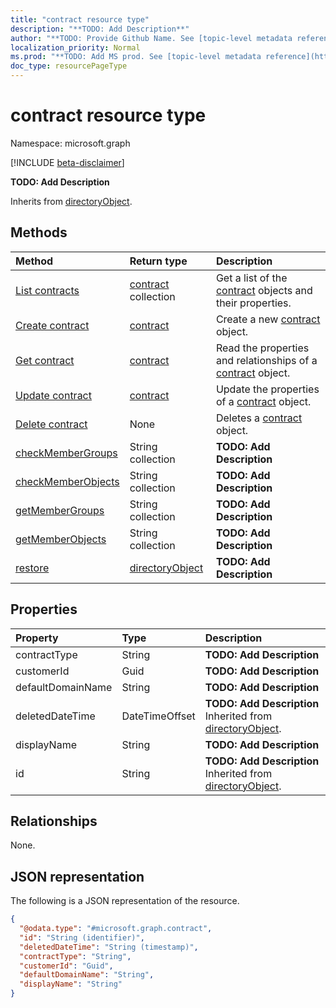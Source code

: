 ```yaml
---
title: "contract resource type"
description: "**TODO: Add Description**"
author: "**TODO: Provide Github Name. See [topic-level metadata reference](https://msgo.azurewebsites.net/add/document/guidelines/metadata.html#topic-level-metadata)**"
localization_priority: Normal
ms.prod: "**TODO: Add MS prod. See [topic-level metadata reference](https://msgo.azurewebsites.net/add/document/guidelines/metadata.html#topic-level-metadata)**"
doc_type: resourcePageType
---
```


# contract resource type

Namespace: microsoft.graph

[!INCLUDE [beta-disclaimer](../../includes/beta-disclaimer.md)]

**TODO: Add Description**


Inherits from [directoryObject](../resources/directoryobject.md).

## Methods
|Method|Return type|Description|
|:---|:---|:---|
|[List contracts](../api/contract-list.md)|[contract](../resources/contract.md) collection|Get a list of the [contract](../resources/contract.md) objects and their properties.|
|[Create contract](../api/contract-post-contracts.md)|[contract](../resources/contract.md)|Create a new [contract](../resources/contract.md) object.|
|[Get contract](../api/contract-get.md)|[contract](../resources/contract.md)|Read the properties and relationships of a [contract](../resources/contract.md) object.|
|[Update contract](../api/contract-update.md)|[contract](../resources/contract.md)|Update the properties of a [contract](../resources/contract.md) object.|
|[Delete contract](../api/contract-delete.md)|None|Deletes a [contract](../resources/contract.md) object.|
|[checkMemberGroups](../api/contract-checkmembergroups.md)|String collection|**TODO: Add Description**|
|[checkMemberObjects](../api/contract-checkmemberobjects.md)|String collection|**TODO: Add Description**|
|[getMemberGroups](../api/contract-getmembergroups.md)|String collection|**TODO: Add Description**|
|[getMemberObjects](../api/contract-getmemberobjects.md)|String collection|**TODO: Add Description**|
|[restore](../api/contract-restore.md)|[directoryObject](../resources/directoryobject.md)|**TODO: Add Description**|

## Properties
|Property|Type|Description|
|:---|:---|:---|
|contractType|String|**TODO: Add Description**|
|customerId|Guid|**TODO: Add Description**|
|defaultDomainName|String|**TODO: Add Description**|
|deletedDateTime|DateTimeOffset|**TODO: Add Description** Inherited from [directoryObject](../resources/directoryobject.md).|
|displayName|String|**TODO: Add Description**|
|id|String|**TODO: Add Description** Inherited from [directoryObject](../resources/directoryobject.md).|

## Relationships
None.

## JSON representation
The following is a JSON representation of the resource.
<!-- {
  "blockType": "resource",
  "keyProperty": "id",
  "@odata.type": "microsoft.graph.contract",
  "baseType": "Microsoft.DirectoryServices.directoryObject",
  "openType": true
}
-->
``` json
{
  "@odata.type": "#microsoft.graph.contract",
  "id": "String (identifier)",
  "deletedDateTime": "String (timestamp)",
  "contractType": "String",
  "customerId": "Guid",
  "defaultDomainName": "String",
  "displayName": "String"
}
```

